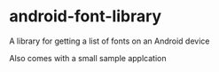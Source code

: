 # android-font-library
A library for getting a list of fonts on an Android device

Also comes with a small sample applcation
